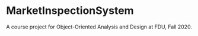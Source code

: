 # MarketInspectionSystem
A course project for Object-Oriented Analysis and Design at FDU, Fall 2020. 
